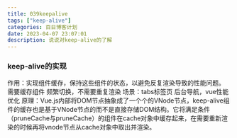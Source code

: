 ```yaml
---
title: 039keepalive
tags: ["keep-alive"]
categories: 百日博客计划
date: 2023-04-07 23:07:01
description: 说说对keep-alive的了解
---
```


### keep-alive的实现
作用：实现组件缓存，保持这些组件的状态，以避免反复渲染导致的性能问题。 需要缓存组件 频繁切换，不需要重复渲染
场景：tabs标签页 后台导航，vue性能优化
原理：Vue.js内部将DOM节点抽象成了一个个的VNode节点，keep-alive组件的缓存也是基于VNode节点的而不是直接存储DOM结构。它将满足条件（pruneCache与pruneCache）的组件在cache对象中缓存起来，在需要重新渲染的时候再将vnode节点从cache对象中取出并渲染。